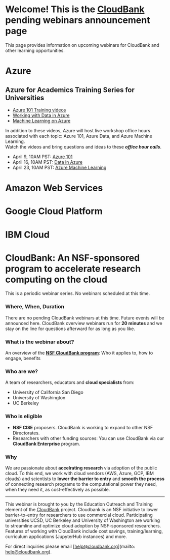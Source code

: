 # Welcome! This is the [CloudBank](https://cloudbank.org) pending webinars announcement page

This page provides information on upcoming webinars for CloudBank and other learning opportunities.


# Azure

## Azure for Academics Training Series for Universities

* [Azure 101 Training videos](https://onedrive.live.com/?authkey=%21AH7MppeKHjd%2DesE&id=4C1E66DBE820747F%21107&cid=4C1E66DBE820747F)
* [Working with Data in Azure](https://onedrive.live.com/?authkey=%21AGF%5FfGB4XuuQnZs&id=4C1E66DBE820747F%21131&cid=4C1E66DBE820747F)
* [Machine Learning on Azure](https://onedrive.live.com/?authkey=%21AKRe2Cn9L05gvAA&id=4C1E66DBE820747F%21116&cid=4C1E66DBE820747F)

In addition to these videos, Azure will host live workshop office hours associated with each topic: Azure 101, Azure Data, and Azure Machine Learning.  
Watch the videos and bring questions and ideas to these ***office hour calls***. 

* April 9, 10AM PST: [Azure 101](https://teams.microsoft.com/l/meetup-join/19%3ameeting_NjlhNGViOGMtZTNmNy00ZWI2LWExNmYtM2ExYTM0ZTJkNjBm%40thread.v2/0?context=%7b%22Tid%22%3a%2272f988bf-86f1-41af-91ab-2d7cd011db47%22%2c%22Oid%22%3a%22502f4fca-831b-4d76-b147-632e7e7bb8db%22%7d)
* April 16, 10AM PST: [Data in Azure](https://teams.microsoft.com/l/meetup-join/19%3ameeting_OTAxNDI1MjQtNWY5Mi00ZmVlLWI0YTktMjc0OWVlMzA0N2Q4%40thread.v2/0?context=%7b%22Tid%22%3a%2272f988bf-86f1-41af-91ab-2d7cd011db47%22%2c%22Oid%22%3a%22502f4fca-831b-4d76-b147-632e7e7bb8db%22%7d)
* April 23, 10AM PST: [Azure Machine Learning](https://teams.microsoft.com/l/meetup-join/19%3ameeting_NmIxN2IxOWYtZGRmZC00NWMzLWFjYzgtYWE5ZTJmMDAyYTBk%40thread.v2/0?context=%7b%22Tid%22%3a%2272f988bf-86f1-41af-91ab-2d7cd011db47%22%2c%22Oid%22%3a%22502f4fca-831b-4d76-b147-632e7e7bb8db%22%7d)



# Amazon Web Services


# Google Cloud Platform


# IBM Cloud


# CloudBank: An NSF-sponsored program to accelerate research computing on the cloud

This is a periodic webinar series. No webinars scheduled at this time. 


### Where, When, Duration


There are no pending CloudBank webinars at this time. Future events will be announced here.
CloudBank overview webinars run for **20 minutes** and we stay on the line for questions afterward for as long as you like.


### What is the webinar about?


An overview of the [**NSF CloudBank program**](https://cloudbank.org):  Who it applies to, how to engage, benefits


### Who are we?

A team of researchers, educators and **cloud specialists** from:
- University of California San Diego
- University of Washington
- UC Berkeley


### Who is eligible


- **NSF CISE** proposers. CloudBank is working to expand to other NSF Directorates.
- Researchers with other funding sources: You can use CloudBank via our **CloudBank Enterprise** program.


### Why


We are passionate about **accelrating research** via adoption of the public cloud. 
To this end, we work with cloud vendors (AWS, Azure, GCP, IBM clouds) and scientists to **lower the barrier to entry** and **smooth the process** 
of connecting research programs to the computational power they need, when they need it, as cost-effectively as possible.

---

This webinar is brought to you by the Education Outreach and Training element of the 
[CloudBank](https://cloudbank.org) project. 
Cloudbank is an NSF initiative to lower barrier-to-entry for researchers to use commercial cloud. 
Participating universities UCSD, UC Berkeley and University of Washington are working to streamline
and optimize cloud adoption by NSF-sponsored researchers. Features of working with CloudBank include
cost savings, training/learning, curriculum applications (JupyterHub instances) and more. 


For direct inquiries please email [help@cloudbank.org](mailto: help@cloudbank.org).
